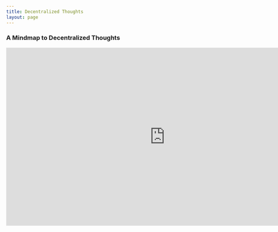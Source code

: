 ```yaml
---
title: Decentralized Thoughts
layout: page
---
```


### A Mindmap to Decentralized Thoughts

<iframe width='853' height='480' src='https://embed.coggle.it/diagram/WdA_HcDIOgAB9ke9/7a516288f4db26ffcb619602bcc8e792756a96942fcf3c7cb1cc91bccac83180' frameborder='0' allowfullscreen></iframe>
